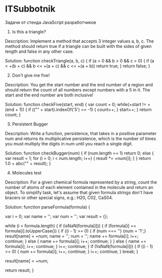 # ITSubbotnik
Задачи от стенда JavaScript разработчиков

1) Is this a triangle?

Description: Implement a method that accepts 3 integer values a, b, c. The method should return true if a triangle
can be built with the sides of given length and false in any other case.

Solution:
function checkTriangle(a, b, c) {
  if (a > 0 && b > 0 && c > 0) {
      if (a < +(b + c) && b <= +(a + c) && c <= +(a + b)) return true;
  }
  return false;
}

2) Don't give me five!

Description: You get the start number and the end number of a region and should return the count of all numbers except
numbers with a 5 in it. The start and the end number are both inclusive!

Solution:
function checkFive(start, end) {
  var count = 0;
  while(+start != +(end + 1)) {
    if (("" + start).indexOf('5') == -1) {
        count++;
    } 
    start++;
  }
  return count;
}

3) Persistent Bugger

Description: Write a function, persistence, that takes in a positive parameter num and returns its multiplicative 
persistence, which is the number of times you must multiply the digits in num until you reach a single digit.

Solution:
function checkBugger(num) {
  if (num.length == 1) return 0;
  else {
    var result = 1;
    for (i = 0; i < num.length; i++) {
      result *= +num[i];
    }
  }
  return 1.0 + abc("" + result);
}

4) Molecules test

Description: For a given chemical formula represented by a string, count the number of atoms of each element 
contained in the molecule and return an object. To simplify task, let's assume that given formula strings don't have bracers
or other special signs, e.g.: H20, C02, CaS04.

Solution:
function parseFormula(formula) {
  
  var i = 0;
  var name = '';
  var num = '';
  var result = {};
  
  while (i < formula.length) {
    if (isNaN(formula[i])) {
      if (formula[i] == formula[i].toUpperCase()) {
        if ((i - 1) >= 0) {
          if (num === '') {num = '1';}
          result[name] = +num; 
          name = '';
          num = '';
          name += formula[i];
          i++;
          continue;
        } else {
          name += formula[i];
          i++;
          continue;
        }
      } else {
        name += formula[i];
        i++;
        continue;
      }
      i++; continue;
    }
    if (!isNaN(formula[i])) {
      if ((i - 1) >= 0) {
        num += formula[i];
        i++;
        continue;
      }
      i++;
      continue;
    }
    break;
  }
  
  result[name] = +num;
  
  return result;
}
